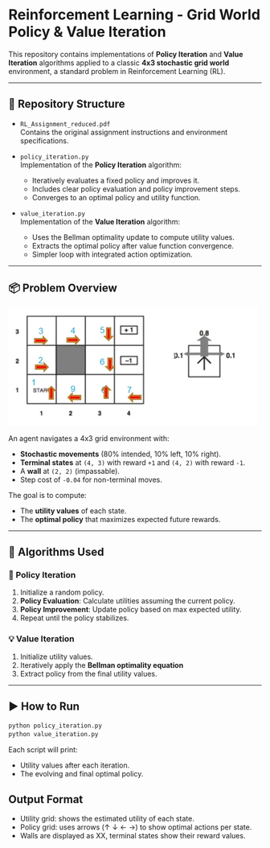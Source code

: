 # Reinforcement Learning - Grid World Policy & Value Iteration

This repository contains implementations of **Policy Iteration** and **Value Iteration** algorithms applied to a classic **4x3 stochastic grid world** environment, a standard problem in Reinforcement Learning (RL).

---

## 📁 Repository Structure

- `RL_Assignment_reduced.pdf`  
  Contains the original assignment instructions and environment specifications.

- `policy_iteration.py`  
  Implementation of the **Policy Iteration** algorithm:
  - Iteratively evaluates a fixed policy and improves it.
  - Includes clear policy evaluation and policy improvement steps.
  - Converges to an optimal policy and utility function.

- `value_iteration.py`  
  Implementation of the **Value Iteration** algorithm:
  - Uses the Bellman optimality update to compute utility values.
  - Extracts the optimal policy after value function convergence.
  - Simpler loop with integrated action optimization.

---

## 📦 Problem Overview

![Grid World](4x3_grid_world.png)

An agent navigates a 4x3 grid environment with:
- **Stochastic movements** (80% intended, 10% left, 10% right).
- **Terminal states** at `(4, 3)` with reward `+1` and `(4, 2)` with reward `-1`.
- A **wall** at `(2, 2)` (impassable).
- Step cost of `-0.04` for non-terminal moves.

The goal is to compute:
- The **utility values** of each state.
- The **optimal policy** that maximizes expected future rewards.

---

## 🧠 Algorithms Used

### 🔁 Policy Iteration
1. Initialize a random policy.
2. **Policy Evaluation**: Calculate utilities assuming the current policy.
3. **Policy Improvement**: Update policy based on max expected utility.
4. Repeat until the policy stabilizes.

### 💡 Value Iteration
1. Initialize utility values.
2. Iteratively apply the **Bellman optimality equation**
3. Extract policy from the final utility values.

---

## ▶️ How to Run

```bash
python policy_iteration.py
python value_iteration.py
```

Each script will print:
- Utility values after each iteration.
- The evolving and final optimal policy.

## Output Format
- Utility grid: shows the estimated utility of each state.
- Policy grid: uses arrows (↑ ↓ ← →) to show optimal actions per state.
- Walls are displayed as XX, terminal states show their reward values.